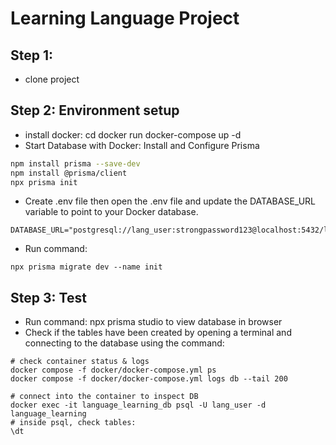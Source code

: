 # Learning Language Project

## Step 1:

- clone project

## Step 2: Environment setup

- install docker: cd docker run docker-compose up -d
- Start Database with Docker: Install and Configure Prisma

```bash
npm install prisma --save-dev
npm install @prisma/client
npx prisma init
```

- Create .env file then open the .env file and update the DATABASE_URL variable to point to your Docker database.

```
DATABASE_URL="postgresql://lang_user:strongpassword123@localhost:5432/language_learning"
```

- Run command:

```
npx prisma migrate dev --name init
```

## Step 3: Test

- Run command: npx prisma studio to view database in browser
- Check if the tables have been created by opening a terminal and connecting to the database using the command:

```
# check container status & logs
docker compose -f docker/docker-compose.yml ps
docker compose -f docker/docker-compose.yml logs db --tail 200

# connect into the container to inspect DB
docker exec -it language_learning_db psql -U lang_user -d language_learning
# inside psql, check tables:
\dt
```
